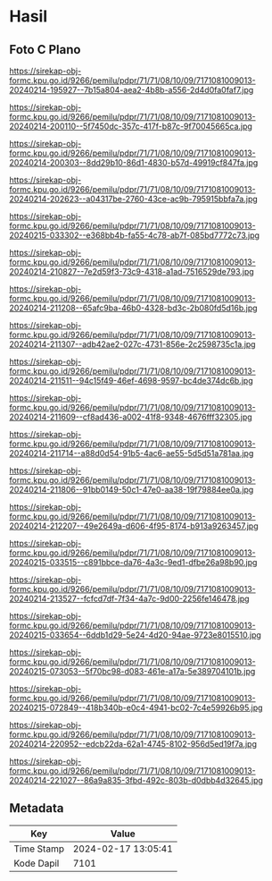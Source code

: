 # Hasil

## Foto C Plano

https://sirekap-obj-formc.kpu.go.id/9266/pemilu/pdpr/71/71/08/10/09/7171081009013-20240214-195927--7b15a804-aea2-4b8b-a556-2d4d0fa0faf7.jpg

https://sirekap-obj-formc.kpu.go.id/9266/pemilu/pdpr/71/71/08/10/09/7171081009013-20240214-200110--5f7450dc-357c-417f-b87c-9f70045665ca.jpg

https://sirekap-obj-formc.kpu.go.id/9266/pemilu/pdpr/71/71/08/10/09/7171081009013-20240214-200303--8dd29b10-86d1-4830-b57d-49919cf847fa.jpg

https://sirekap-obj-formc.kpu.go.id/9266/pemilu/pdpr/71/71/08/10/09/7171081009013-20240214-202623--a04317be-2760-43ce-ac9b-795915bbfa7a.jpg

https://sirekap-obj-formc.kpu.go.id/9266/pemilu/pdpr/71/71/08/10/09/7171081009013-20240215-033302--e368bb4b-fa55-4c78-ab7f-085bd7772c73.jpg

https://sirekap-obj-formc.kpu.go.id/9266/pemilu/pdpr/71/71/08/10/09/7171081009013-20240214-210827--7e2d59f3-73c9-4318-a1ad-7516529de793.jpg

https://sirekap-obj-formc.kpu.go.id/9266/pemilu/pdpr/71/71/08/10/09/7171081009013-20240214-211208--65afc9ba-46b0-4328-bd3c-2b080fd5d16b.jpg

https://sirekap-obj-formc.kpu.go.id/9266/pemilu/pdpr/71/71/08/10/09/7171081009013-20240214-211307--adb42ae2-027c-4731-856e-2c2598735c1a.jpg

https://sirekap-obj-formc.kpu.go.id/9266/pemilu/pdpr/71/71/08/10/09/7171081009013-20240214-211511--94c15f49-46ef-4698-9597-bc4de374dc6b.jpg

https://sirekap-obj-formc.kpu.go.id/9266/pemilu/pdpr/71/71/08/10/09/7171081009013-20240214-211609--cf8ad436-a002-41f8-9348-4676fff32305.jpg

https://sirekap-obj-formc.kpu.go.id/9266/pemilu/pdpr/71/71/08/10/09/7171081009013-20240214-211714--a88d0d54-91b5-4ac6-ae55-5d5d51a781aa.jpg

https://sirekap-obj-formc.kpu.go.id/9266/pemilu/pdpr/71/71/08/10/09/7171081009013-20240214-211806--91bb0149-50c1-47e0-aa38-19f79884ee0a.jpg

https://sirekap-obj-formc.kpu.go.id/9266/pemilu/pdpr/71/71/08/10/09/7171081009013-20240214-212207--49e2649a-d606-4f95-8174-b913a9263457.jpg

https://sirekap-obj-formc.kpu.go.id/9266/pemilu/pdpr/71/71/08/10/09/7171081009013-20240215-033515--c891bbce-da76-4a3c-9ed1-dfbe26a98b90.jpg

https://sirekap-obj-formc.kpu.go.id/9266/pemilu/pdpr/71/71/08/10/09/7171081009013-20240214-213527--fcfcd7df-7f34-4a7c-9d00-2256fe146478.jpg

https://sirekap-obj-formc.kpu.go.id/9266/pemilu/pdpr/71/71/08/10/09/7171081009013-20240215-033654--6ddb1d29-5e24-4d20-94ae-9723e8015510.jpg

https://sirekap-obj-formc.kpu.go.id/9266/pemilu/pdpr/71/71/08/10/09/7171081009013-20240215-073053--5f70bc98-d083-461e-a17a-5e389704101b.jpg

https://sirekap-obj-formc.kpu.go.id/9266/pemilu/pdpr/71/71/08/10/09/7171081009013-20240215-072849--418b340b-e0c4-4941-bc02-7c4e59926b95.jpg

https://sirekap-obj-formc.kpu.go.id/9266/pemilu/pdpr/71/71/08/10/09/7171081009013-20240214-220952--edcb22da-62a1-4745-8102-956d5ed19f7a.jpg

https://sirekap-obj-formc.kpu.go.id/9266/pemilu/pdpr/71/71/08/10/09/7171081009013-20240214-221027--86a9a835-3fbd-492c-803b-d0dbb4d32645.jpg


## Metadata

| Key        | Value               |
| ---------- | ------------------- |
| Time Stamp | 2024-02-17 13:05:41 |
| Kode Dapil | 7101                |




